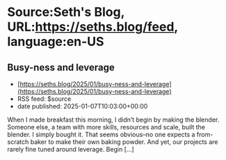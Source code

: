 # Source:Seth's Blog, URL:https://seths.blog/feed, language:en-US

## Busy-ness and leverage
 - [https://seths.blog/2025/01/busy-ness-and-leverage](https://seths.blog/2025/01/busy-ness-and-leverage)
 - RSS feed: $source
 - date published: 2025-01-07T10:03:00+00:00

When I made breakfast this morning, I didn&#8217;t begin by making the blender. Someone else, a team with more skills, resources and scale, built the blender. I simply bought it. That seems obvious&#8211;no one expects a from-scratch baker to make their own baking powder. And yet, our projects are rarely fine tuned around leverage. Begin [&#8230;]


